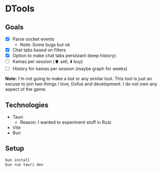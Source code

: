 # DTools

## Goals

- [x] Parse socket events
  - Note: Some bugs but ok
- [x] Chat tabs based on filters
- [x] Option to make chat tabs persistant (keep history)
- [ ] Kamas per session (⬆️ sell, ⬇️ buy)
- [ ] History for kamas per session (maybe graph for weeks)

**Note:**
I'm not going to make a bot or any similar tool.
This tool is just an excuse to join two things I love, Dofus and development.
I do not own any aspect of the game.

## Technologies

- Tauri
  - Reason: I wanted to experiment stuff in Rust
- Vite
- Bun

## Setup

```sh
bun install
bun run tauri dev
```
